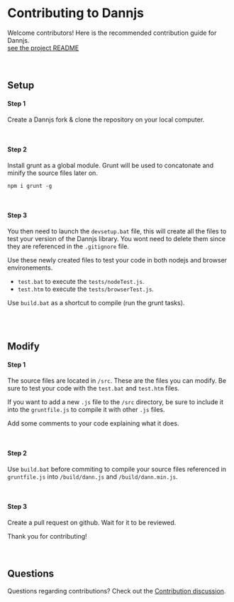 # Contributing to Dannjs
Welcome contributors! Here is the recommended contribution guide for Dannjs. <br/>
[see the project README](https://github.com/matiasvlevi/Dann/blob/master/README.md)
<br/><br/><br/>

## Setup


#### Step 1
Create a Dannjs fork & clone the repository on your local computer.

<br/>

#### Step 2
Install grunt as a global module. Grunt will be used to concatonate and minify the source files later on.

```
npm i grunt -g
```

<br/>

#### Step 3

You then need to launch the `devsetup.bat` file, this will create all the files to test your version of the Dannjs library. You wont need to delete them since they are referenced in the `.gitignore` file.

Use these newly created files to test your code in both nodejs and browser environements.

* `test.bat` to execute the `tests/nodeTest.js`.
* `test.htm` to execute the `tests/browserTest.js`.

Use `build.bat` as a shortcut to compile (run the grunt tasks).

<br/><br/>

## Modify

#### Step 1

The source files are located in `/src`. These are the files you can modify. Be sure to test your code with the `test.bat` and `test.htm` files.

If you want to add a new `.js` file to the `/src` directory, be sure to include it into the `gruntfile.js` to compile it with other `.js` files.

Add some comments to your code explaining what it does.

<br/>

#### Step 2

Use `build.bat` before commiting to compile your source files referenced in `gruntfile.js` into `/build/dann.js` and `/build/dann.min.js`.

<br/>

#### Step 3

Create a pull request on github. Wait for it to be reviewed.

Thank you for contributing!
<br/><br/><br/>


## Questions

Questions regarding contributions? Check out the [Contribution discussion](https://github.com/matiasvlevi/Dann/discussions/7).

